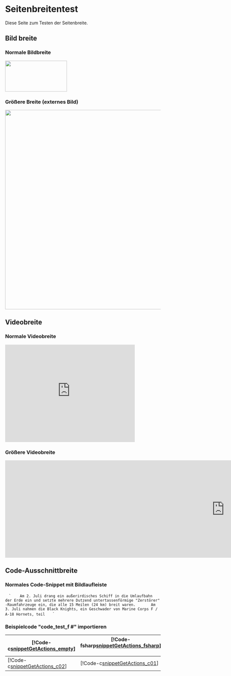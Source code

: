 # Seitenbreitentest

Diese Seite zum Testen der Seitenbreite.
## Bild breite
### Normale Bildbreite
<img src="http://pic33.nipic.com/20130916/3420027_192919547000_2.jpg" width = "200" height ="100"/>

### Größere Breite (externes Bild)
<img src="http://pic33.nipic.com/20130916/3420027_192919547000_2.jpg" width = "1000" height ="645"/>

## Videobreite
### Normale Videobreite
<iframe width="420" height="315" src="https://www.youtube.com/embed/iyT1uILEI2U" frameborder="0" allowfullscreen></iframe>

### Größere Videobreite
<iframe width="1420" height="315" src="https://www.youtube.com/embed/iyT1uILEI2U" frameborder="0" allowfullscreen></iframe>

## Code-Ausschnittbreite
### Normales Code-Snippet mit Bildlaufleiste
   `` `
   Am 2. Juli drang ein außerirdisches Schiff in die Umlaufbahn der Erde ein und setzte mehrere Dutzend untertassenförmige "Zerstörer" -Raumfahrzeuge ein, die alle 15 Meilen (24 km) breit waren.
  
   Am 3. Juli nahmen die Black Knights, ein Geschwader von Marine Corps F / A-18 Hornets, teil
   `` `

###
### Beispielcode "code_test_f #" importieren
| [!Code-c[snippetGetActions_empty](.\..\Reference-Files\CodeSnippets\emptycode)]  | [!Code-fsharp[snippetGetActions_fsharp](.\..\Reference-Files\CodeSnippets\code_test_fsharp.fs)]       |
| ------------- | ----------- |
| [!Code-c[snippetGetActions_c02](.\..\Reference-Files\CodeSnippets\test_code_c-02.c)]      | [!Code-c[snippetGetActions_c01](.\..\Reference-Files\CodeSnippets\test_code_c-01.c)] |



